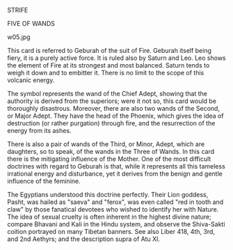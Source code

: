 STRIFE

FIVE OF WANDS

w05.jpg

This card is referred to Geburah of the suit of Fire. Geburah itself being
fiery, it is a purely active force. It is ruled also by Saturn and Leo.
Leo shows the element of Fire at its strongest and most balanced. Saturn tends to weigh it down and to embitter it. There is no limit to the scope of this volcanic energy.

The symbol represents the wand of the Chief Adept, showing that the authority is derived from the superiors; were it not so, this card would be thoroughly disastrous. Moreover, there are also two wands of the Second, or Major Adept. They have the head of the Phoenix, which gives the idea of destruction (or rather purgation) through fire, and the resurrection of the energy from its ashes.

There is also a pair of wands of the Third, or Minor, Adept, which are daughters, so to speak, of the wands in the Three of Wands. In this card there is the mitigating influence of the Mother. One of the most difficult doctrines with regard to Geburah is that, while it represents all this tameless irrational energy and disturbance, yet it derives from the benign and gentle influence of the feminine.

The Egyptians understood this doctrine perfectly. Their Lion goddess,
Pasht, was hailed as "saeva" and "ferox", was even called "red in tooth
and claw" by those fanatical devotees who wished to identify her with
Nature. The idea of sexual cruelty is often inherent in the highest divine
nature; compare Bhavani and Kali in the Hindu system, and observe the
Shiva-Sakti coition portrayed on many Tibetan banners.
See also Liber 418, 4th, 3rd, and 2nd Aethyrs; and the description supra
of Atu XI.
